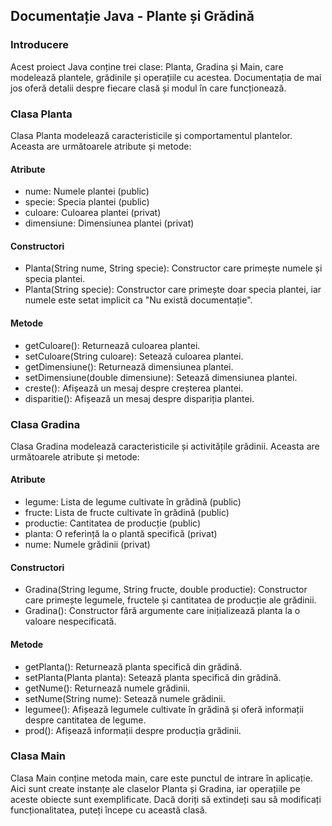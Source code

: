 ## Documentație Java - Plante și Grădină

### Introducere

Acest proiect Java conține trei clase: Planta, Gradina și Main, care modelează plantele, grădinile și operațiile cu acestea. Documentația de mai jos oferă detalii despre fiecare clasă și modul în care funcționează.

### Clasa Planta

Clasa Planta modelează caracteristicile și comportamentul plantelor. Aceasta are următoarele atribute și metode:

#### Atribute
- nume: Numele plantei (public)
- specie: Specia plantei (public)
- culoare: Culoarea plantei (privat)
- dimensiune: Dimensiunea plantei (privat)

#### Constructori
- Planta(String nume, String specie): Constructor care primește numele și specia plantei.
- Planta(String specie): Constructor care primește doar specia plantei, iar numele este setat implicit ca "Nu există documentație".

#### Metode
- getCuloare(): Returnează culoarea plantei.
- setCuloare(String culoare): Setează culoarea plantei.
- getDimensiune(): Returnează dimensiunea plantei.
- setDimensiune(double dimensiune): Setează dimensiunea plantei.
- creste(): Afișează un mesaj despre creșterea plantei.
- disparitie(): Afișează un mesaj despre dispariția plantei.

### Clasa Gradina

Clasa Gradina modelează caracteristicile și activitățile grădinii. Aceasta are următoarele atribute și metode:

#### Atribute
- legume: Lista de legume cultivate în grădină (public)
- fructe: Lista de fructe cultivate în grădină (public)
- productie: Cantitatea de producție (public)
- planta: O referință la o plantă specifică (privat)
- nume: Numele grădinii (privat)

#### Constructori
- Gradina(String legume, String fructe, double productie): Constructor care primește legumele, fructele și cantitatea de producție ale grădinii.
- Gradina(): Constructor fără argumente care inițializează planta la o valoare nespecificată.

#### Metode
- getPlanta(): Returnează planta specifică din grădină.
- setPlanta(Planta planta): Setează planta specifică din grădină.
- getNume(): Returnează numele grădinii.
- setNume(String nume): Setează numele grădinii.
- legumee(): Afișează legumele cultivate în grădină și oferă informații despre cantitatea de legume.
- prod(): Afișează informații despre producția grădinii.

### Clasa Main

Clasa Main conține metoda main, care este punctul de intrare în aplicație. Aici sunt create instanțe ale claselor Planta și Gradina, iar operațiile pe aceste obiecte sunt exemplificate. Dacă doriți să extindeți sau să modificați funcționalitatea, puteți începe cu această clasă.
